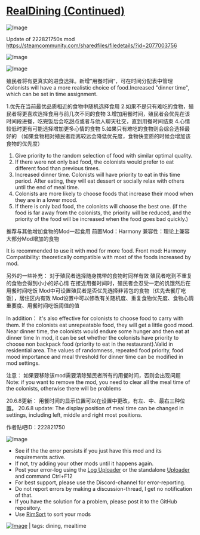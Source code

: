 # [RealDining (Continued)](https://steamcommunity.com/sharedfiles/filedetails/?id=2280250569)

![Image](https://i.imgur.com/buuPQel.png)

Update of 222821750s mod
https://steamcommunity.com/sharedfiles/filedetails/?id=2077003756

![Image](https://i.imgur.com/pufA0kM.png)
	
![Image](https://i.imgur.com/Z4GOv8H.png)

殖民者将有更真实的进食选择。新增”用餐时间“，可在时间分配表中管理
Colonists will have a more realistic choice of food.Increased "dinner time", which can be set in time assignment. 

1.优先在当前最优品质相近的食物中随机选择食用
2.如果不是只有难吃的食物，殖民者将更喜欢选择食用与前几次不同的食物
3.增加用餐时间，殖民者会优先在该时间段进餐，吃完饭后会吃甜点或者与他人聊天社交，直到用餐时间结束
4.心情较低时更有可能选择增加更多心情的食物 
5.如果只有难吃的食物则会综合选择最好的
（如果食物相对殖民者距离较远会降低优先度，食物快变质的时候会增加该食物的优先度）

1. Give priority to the random selection of food with similar optimal quality.
2. If there were not only bad food, the colonists would prefer to eat different food than previous times.
3. Increased dinner time. Colonists will have priority to eat in this time period. After eating, they will eat dessert or socially relax with others until the end of meal time.
4. Colonists are more likely to choose foods that increase their mood when they are in a lower mood.
5. If there is only bad food, the colonists will choose the best one.
 (if the food is far away from the colonists, the priority will be reduced, and the priority of the food will be increased when the food goes bad quickly.)

推荐与其他增加食物的Mod一起食用
前置Mod：Harmony
兼容性：理论上兼容大部分Mod增加的食物

It is recommended to use it with mod for more food.
Front mod: Harmony
Compatibility: theoretically compatible with most of the foods increased by mod.

另外的一些补充：
对于殖民者选择随身携带的食物时同样有效
殖民者吃到不重复的食物会得到小小的好心情
在接近用餐时间时，殖民者会忍受一定的饥饿然后在用餐时间吃饭
Mod中可设置殖民者是否优先选择非背包的食物（优先去餐厅吃饭），居住区内有效
Mod设置中可以修改有关随机度、重复食物优先度、食物心情重要度、用餐时间吃饭阈值的值

In addition：
it's also effective for colonists to choose food to carry with them.
If the colonists eat unrepeatable food, they will get a little good mood.
Near dinner time, the colonists would endure some hunger and then eat at dinner time
In mod, it can be set whether the colonists have priority to choose non backpack food (priority to eat in the restaurant).Valid in residential area.
The values of randomness, repeated food priority, food mood importance and meal threshold for dinner time can be modified in mod settings.

注意：
如果要移除该mod需要清除殖民者所有的用餐时间，否则会出现问题
Note: 
if you want to remove the mod, you need to clear all the meal time of the colonists, otherwise there will be problems

20.6.8更新：
用餐时间的显示位置可以在设置中更改，有左、中、最右三种位置。
20.6.8 update:
The display position of meal time can be changed in settings, including left, middle and right most positions.

作者贴吧ID：222821750

![Image](https://i.imgur.com/PwoNOj4.png)



-  See if the the error persists if you just have this mod and its requirements active.
-  If not, try adding your other mods until it happens again.
-  Post your error-log using the [Log Uploader](https://steamcommunity.com/sharedfiles/filedetails/?id=2873415404) or the standalone [Uploader](https://steamcommunity.com/sharedfiles/filedetails/?id=2873415404) and command Ctrl+F12
-  For best support, please use the Discord-channel for error-reporting.
-  Do not report errors by making a discussion-thread, I get no notification of that.
-  If you have the solution for a problem, please post it to the GitHub repository.
-  Use [RimSort](https://github.com/RimSort/RimSort/releases/latest) to sort your mods

 

[![Image](https://img.shields.io/github/v/release/emipa606/RealDining?label=latest%20version&style=plastic&color=9f1111&labelColor=black)](https://steamcommunity.com/sharedfiles/filedetails/changelog/2280250569) | tags: dining,  mealtime
